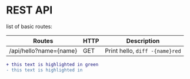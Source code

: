 # REST API

list of basic routes:

|Routes|HTTP|Description|
|---|---|---|
|/api/hello?name={name}|GET|Print hello,  ```diff -{name}red```|


<!-- |/api/users/:id|*6.28*|2048|
|/api/users/:id|*6.28*|2048|
|/api/users/:id|*6.28*|2048|
|/api/users/:id|*6.28*|2048|
|/api/users/:id|*6.28*|2048| -->


```diff
+ this text is highlighted in green
- this text is highlighted in
```
